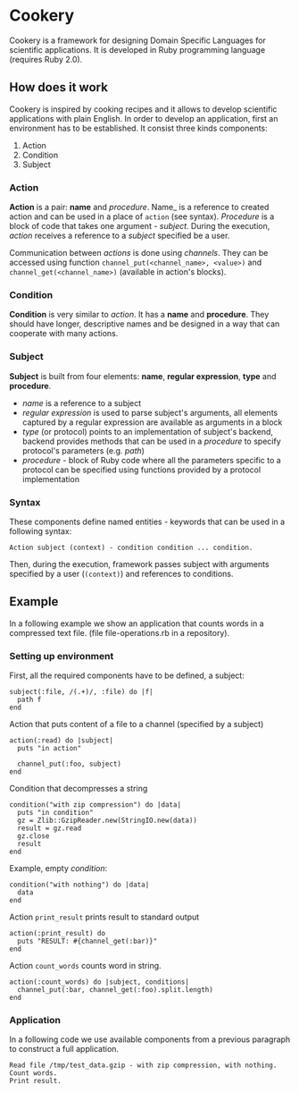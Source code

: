 # Cookery

Cookery is a framework for designing Domain Specific Languages for scientific applications. It is developed in Ruby programming language (requires Ruby 2.0).

## How does it work

Cookery is inspired by cooking recipes and it allows to develop scientific applications with plain English. In order to develop an application, first an environment has to be established. It consist three kinds components:

1. Action
1. Condition
1. Subject

### Action

__Action__ is a pair: __name__ and _procedure_. Name_ is a reference to created action and can be used in a place of `action` (see syntax). _Procedure_ is a block of code that takes one argument - _subject_. During the execution, _action_ receives a reference to a _subject_ specified be a user.

Communication between _actions_ is done using _channels_. They can be accessed using function `channel_put(<channel_name>, <value>)` and `channel_get(<channel_name>)` (available in action's blocks).

### Condition

__Condition__ is very similar to _action_. It has a __name__ and __procedure__. They should have longer, descriptive names and be designed in a way that can cooperate with many actions.

### Subject

__Subject__ is built from four elements: __name__, __regular expression__, __type__ and __procedure__.

- _name_ is a reference to a subject
- _regular expression_ is used to parse subject's arguments, all elements captured by a regular expression are available as arguments in a block
- _type_ (or protocol) points to an implementation of subject's backend, backend provides methods that can be used in a _procedure_ to specify protocol's parameters (e.g. _path_)
- _procedure_ - block of Ruby code where all the parameters specific to a protocol can be specified using functions provided by a protocol implementation

### Syntax

These components define named entities - keywords that can be used in a following syntax:

    Action subject (context) - condition condition ... condition.

Then, during the execution, framework passes subject with arguments specified by a user (`(context)`) and references to conditions.

## Example

In a following example we show an application that counts words in a compressed text file. (file file-operations.rb in a repository).

### Setting up environment

First, all the required components have to be defined, a subject:

    subject(:file, /(.+)/, :file) do |f|
      path f
    end

Action that puts content of a file to a channel (specified by a subject)

    action(:read) do |subject|
      puts "in action"

      channel_put(:foo, subject)
    end

Condition that decompresses a string

    condition("with zip compression") do |data|
      puts "in condition"
      gz = Zlib::GzipReader.new(StringIO.new(data))
      result = gz.read
      gz.close
      result
    end

Example, empty _condition_:

    condition("with nothing") do |data|
      data
    end

Action `print_result` prints result to standard output

    action(:print_result) do
      puts "RESULT: #{channel_get(:bar)}"
    end

Action `count_words` counts word in string.

    action(:count_words) do |subject, conditions|
      channel_put(:bar, channel_get(:foo).split.length)
    end

### Application

In a following code we use available components from a previous paragraph to construct a full application.

    Read file /tmp/test_data.gzip - with zip compression, with nothing.
    Count words.
    Print result.

